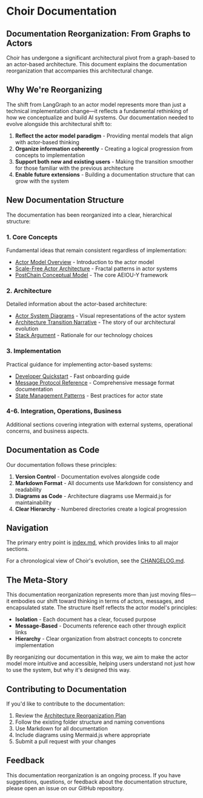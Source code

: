 # Choir Documentation

## Documentation Reorganization: From Graphs to Actors

Choir has undergone a significant architectural pivot from a graph-based to an actor-based architecture. This document explains the documentation reorganization that accompanies this architectural change.

## Why We're Reorganizing

The shift from LangGraph to an actor model represents more than just a technical implementation change—it reflects a fundamental rethinking of how we conceptualize and build AI systems. Our documentation needed to evolve alongside this architectural shift to:

1. **Reflect the actor model paradigm** - Providing mental models that align with actor-based thinking
2. **Organize information coherently** - Creating a logical progression from concepts to implementation
3. **Support both new and existing users** - Making the transition smoother for those familiar with the previous architecture
4. **Enable future extensions** - Building a documentation structure that can grow with the system

## New Documentation Structure

The documentation has been reorganized into a clear, hierarchical structure:

### 1. Core Concepts

Fundamental ideas that remain consistent regardless of implementation:

- [Actor Model Overview](1-concepts/actor_model_overview.md) - Introduction to the actor model
- [Scale-Free Actor Architecture](1-concepts/scale_free_actor_architecture.md) - Fractal patterns in actor systems
- [PostChain Conceptual Model](postchain_actor_model.md) - The core AEIOU-Y framework

### 2. Architecture

Detailed information about the actor-based architecture:

- [Actor System Diagrams](2-architecture/actor_system_diagram.md) - Visual representations of the actor system
- [Architecture Transition Narrative](archive/architecture_transition_narrative.md) - The story of our architectural evolution
- [Stack Argument](stack_argument.md) - Rationale for our technology choices

### 3. Implementation

Practical guidance for implementing actor-based systems:

- [Developer Quickstart](3-implementation/developer_quickstart.md) - Fast onboarding guide
- [Message Protocol Reference](message_protocol_reference.md) - Comprehensive message format documentation
- [State Management Patterns](3-implementation/state_management_patterns.md) - Best practices for actor state

### 4-6. Integration, Operations, Business

Additional sections covering integration with external systems, operational concerns, and business aspects.

## Documentation as Code

Our documentation follows these principles:

1. **Version Control** - Documentation evolves alongside code
2. **Markdown Format** - All documents use Markdown for consistency and readability
3. **Diagrams as Code** - Architecture diagrams use Mermaid.js for maintainability
4. **Clear Hierarchy** - Numbered directories create a logical progression

## Navigation

The primary entry point is [index.md](index.md), which provides links to all major sections.

For a chronological view of Choir's evolution, see the [CHANGELOG.md](CHANGELOG.md).

## The Meta-Story

This documentation reorganization represents more than just moving files—it embodies our shift toward thinking in terms of actors, messages, and encapsulated state. The structure itself reflects the actor model's principles:

- **Isolation** - Each document has a clear, focused purpose
- **Message-Based** - Documents reference each other through explicit links
- **Hierarchy** - Clear organization from abstract concepts to concrete implementation

By reorganizing our documentation in this way, we aim to make the actor model more intuitive and accessible, helping users understand not just how to use the system, but why it's designed this way.

## Contributing to Documentation

If you'd like to contribute to the documentation:

1. Review the [Architecture Reorganization Plan](archive/architecture_reorganization_plan.md)
2. Follow the existing folder structure and naming conventions
3. Use Markdown for all documentation
4. Include diagrams using Mermaid.js where appropriate
5. Submit a pull request with your changes

## Feedback

This documentation reorganization is an ongoing process. If you have suggestions, questions, or feedback about the documentation structure, please open an issue on our GitHub repository.
